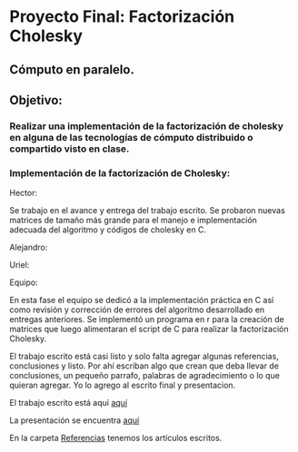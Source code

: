 # Proyecto Final: Factorización Cholesky
## Cómputo en paralelo.
## Objetivo: 
### Realizar una implementación de la factorización de cholesky en alguna de las tecnologías de cómputo distribuido o compartido visto en clase.

### Implementación de la factorización de Cholesky:

Hector:

Se trabajo en el avance y entrega del trabajo escrito. Se probaron nuevas matrices de tamaño más grande para el manejo e implementación adecuada del algoritmo y códigos de cholesky en C.



Alejandro:


Uriel:


Equipo:

En esta fase el equipo se dedicó a la implementación práctica en C así como revisión y corrección de errores del algoritmo desarrollado en entregas anteriores. 
Se implementó un programa en r para la creación de matrices que luego alimentaran el script de C para realizar la factorización Cholesky.

El trabajo escrito está casi listo y solo falta agregar algunas referencias, conclusiones y listo. Por ahí escriban algo que crean  que deba llevar de conclusiones, un pequeño parrafo, palabras de agradecimiento o  lo que quieran agregar. Yo lo agrego al escrito final y presentacion.


El trabajo escrito está aquí [aquí](https://www.dropbox.com/home/Cholesky-Theory?preview=escrito.pdf)

La presentación se encuentra [aquí](https://www.dropbox.com/home/Cholesky-Theory?preview=presentacion.pdf)

En la carpeta [Referencias](https://www.dropbox.com/home/Cholesky-Theory) tenemos los artículos escritos.